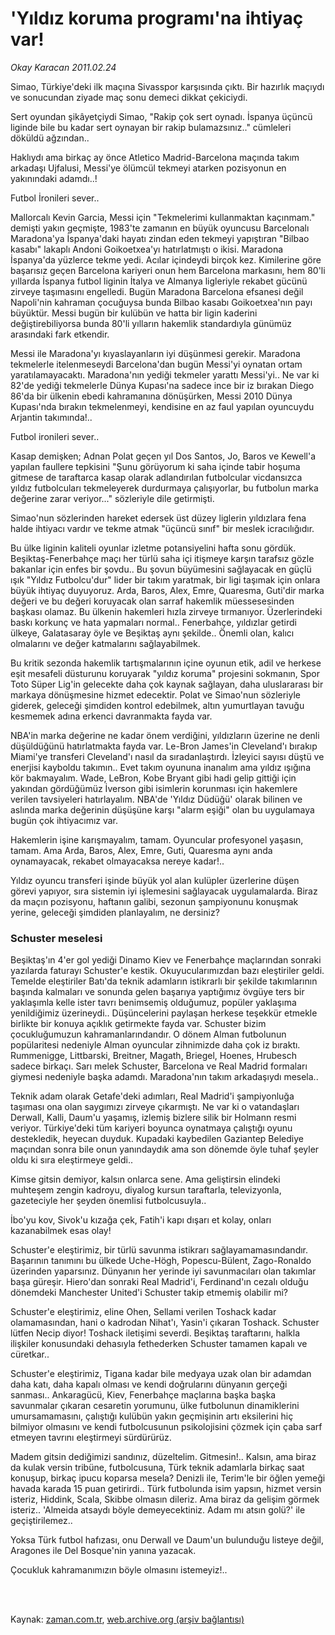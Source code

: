 # 'Yıldız koruma programı'na ihtiyaç var!

*Okay Karacan 2011.02.24*

<td class="columnist-detail">
<p>Simao, Türkiye'deki ilk maçına Sivasspor karşısında çıktı. Bir hazırlık maçıydı ve sonucundan ziyade maç sonu demeci dikkat çekiciydi.</p>
<p>
<div id="haberMetinDiv">
<p>Sert oyundan şikâyetçiydi Simao, "Rakip çok sert oynadı. İspanya üçüncü liginde bile bu kadar sert oynayan bir rakip bulamazsınız.." cümleleri döküldü ağzından..
<p>Haklıydı ama birkaç ay önce Atletico Madrid-Barcelona maçında takım arkadaşı Ujfalusi, Messi'ye ölümcül tekmeyi atarken pozisyonun en yakınındaki adamdı..!
<p>Futbol İronileri sever..
<p>Mallorcalı Kevin Garcia, Messi için "Tekmelerimi kullanmaktan kaçınmam." demişti yakın geçmişte, 1983'te zamanın en büyük oyuncusu Barcelonalı Maradona'ya İspanya'daki hayatı zindan eden tekmeyi yapıştıran "Bilbao kasabı" lakaplı Andoni Goikoetxea'yı hatırlatmıştı o ikisi. Maradona İspanya'da yüzlerce tekme yedi. Acılar içindeydi birçok kez. Kimilerine göre başarısız geçen Barcelona kariyeri onun hem Barcelona markasını, hem 80'li yıllarda İspanya futbol liginin İtalya ve Almanya ligleriyle rekabet gücünü zirveye taşımasını engelledi. Bugün Maradona Barcelona efsanesi değil Napoli'nin kahraman çocuğuysa bunda Bilbao kasabı Goikoetxea'nın payı büyüktür. Messi bugün bir kulübün ve hatta bir ligin kaderini değiştirebiliyorsa bunda 80'li yılların hakemlik standardıyla günümüz arasındaki fark etkendir.
<p>Messi ile Maradona'yı kıyaslayanların iyi düşünmesi gerekir. Maradona tekmelerle itelenmeseydi Barcelona'dan bugün Messi'yi oynatan ortam yaratılamayacaktı. Maradona'nın yediği tekmeler yarattı Messi'yi.. Ne var ki 82'de yediği tekmelerle Dünya Kupası'na sadece ince bir iz bırakan Diego 86'da bir ülkenin ebedi kahramanına dönüşürken, Messi 2010 Dünya Kupası'nda bırakın tekmelenmeyi, kendisine en az faul yapılan oyuncuydu Arjantin takımında!..
<p>Futbol ironileri sever..
<p>Kasap demişken; Adnan Polat geçen yıl Dos Santos, Jo, Baros ve Kewell'a yapılan faullere tepkisini "Şunu görüyorum ki saha içinde tabir hoşuma gitmese de taraftarca kasap olarak adlandırılan futbolcular vicdansızca yıldız futbolcuları tekmeleyerek durdurmaya çalışıyorlar, bu futbolun marka değerine zarar veriyor..." sözleriyle dile getirmişti.
<p>Simao'nun sözlerinden hareket edersek üst düzey liglerin yıldızlara fena halde ihtiyacı vardır ve tekme atmak "üçüncü sınıf" bir meslek icracılığıdır.
<p>Bu ülke liginin kaliteli oyunlar izletme potansiyelini hafta sonu gördük. Beşiktaş-Fenerbahçe maçı her türlü saha içi itişmeye karşın tarafsız gözle bakanlar için enfes bir şovdu.. Bu şovun büyümesini sağlayacak en güçlü ışık "Yıldız Futbolcu'dur" lider bir takım yaratmak, bir ligi taşımak için onlara büyük ihtiyaç duyuyoruz. Arda, Baros, Alex, Emre, Quaresma, Guti'dir marka değeri ve bu değeri koruyacak olan sarraf hakemlik müessesesinden başkası olamaz. Bu ülkenin hakemleri hızla zirveye tırmanıyor. Üzerlerindeki baskı korkunç ve hata yapmaları normal.. Fenerbahçe, yıldızlar getirdi ülkeye, Galatasaray öyle ve Beşiktaş aynı şekilde.. Önemli olan, kalıcı olmalarını ve değer katmalarını sağlayabilmek.
<p>Bu kritik sezonda hakemlik tartışmalarının içine oyunun etik, adil ve herkese eşit mesafeli düsturunu koruyarak "yıldız koruma" projesini sokmanın, Spor Toto Süper Lig'in gelecekte daha çok kaynak sağlayan, daha uluslararası bir markaya dönüşmesine hizmet edecektir. Polat ve Simao'nun sözleriyle giderek, geleceği şimdiden kontrol edebilmek, altın yumurtlayan tavuğu kesmemek adına erkenci davranmakta fayda var.
<p>NBA'in marka değerine ne kadar önem verdiğini, yıldızların üzerine ne denli düşüldüğünü hatırlatmakta fayda var. Le-Bron James'in Cleveland'ı bırakıp Miami'ye transferi Cleveland'ı nasıl da sıradanlaştırdı. İzleyici sayısı düştü ve enerjisi kayboldu takımın.. Evet takım oyununa inanalım ama yıldız ışığına kör bakmayalım. Wade, LeBron, Kobe Bryant gibi hadi gelip gittiği için yakından gördüğümüz İverson gibi isimlerin korunması için hakemlere verilen tavsiyeleri hatırlayalım. NBA'de 'Yıldız Düdüğü' olarak bilinen ve aslında marka değerinin düşüşüne karşı "alarm eşiği" olan bu uygulamaya bugün çok ihtiyacımız var.
<p>Hakemlerin işine karışmayalım, tamam. Oyuncular profesyonel yaşasın, tamam. Ama Arda, Baros, Alex, Emre, Guti, Quaresma aynı anda oynamayacak, rekabet olmayacaksa nereye kadar!..
<p>Yıldız oyuncu transferi işinde büyük yol alan kulüpler üzerlerine düşen görevi yapıyor, sıra sistemin iyi işlemesini sağlayacak uygulamalarda. Biraz da maçın pozisyonu, haftanın galibi, sezonun şampiyonunu konuşmak yerine, geleceği şimdiden planlayalım, ne dersiniz?
<p><h3>Schuster meselesi</h3>
<p>Beşiktaş'ın 4'er gol yediği Dinamo Kiev ve Fenerbahçe maçlarından sonraki yazılarda faturayı Schuster'e kestik. Okuyucularımızdan bazı eleştiriler geldi. Temelde eleştiriler Batı'da teknik adamların istikrarlı bir şekilde takımlarının başında kalmaları ve sonunda gelen başarıya yaptığımız övgüye ters bir yaklaşımla kelle ister tavrı benimsemiş olduğumuz, popüler yaklaşıma yenildiğimiz üzerineydi.. Düşüncelerini paylaşan herkese teşekkür etmekle birlikte bir konuya açıklık getirmekte fayda var. Schuster bizim çocukluğumuzun kahramanlarındandır. O dönem Alman futbolunun popülaritesi nedeniyle Alman oyuncular zihnimizde daha çok iz bıraktı. Rummenigge, Littbarski, Breitner, Magath, Briegel, Hoenes, Hrubesch sadece birkaçı. Sarı melek Schuster, Barcelona ve Real Madrid formaları giymesi nedeniyle başka adamdı. Maradona'nın takım arkadaşıydı mesela..
<p>Teknik adam olarak Getafe'deki adımları, Real Madrid'i şampiyonluğa taşıması ona olan saygımızı zirveye çıkarmıştı. Ne var ki o vatandaşları Derwall, Kalli, Daum'u yaşamış, izlemiş bizlere silik bir Holmann resmi veriyor. Türkiye'deki tüm kariyeri boyunca oynatmaya çalıştığı oyunu destekledik, heyecan duyduk. Kupadaki kaybedilen Gaziantep Belediye maçından sonra bile onun yanındaydık ama son dönemde öyle tuhaf şeyler oldu ki sıra eleştirmeye geldi..
<p>Kimse gitsin demiyor, kalsın onlarca sene. Ama geliştirsin elindeki muhteşem zengin kadroyu, diyalog kursun taraftarla, televizyonla, gazeteciyle her şeyden önemlisi futbolcusuyla..
<p>İbo'yu kov, Sivok'u kızağa çek, Fatih'i kapı dışarı et kolay, onları kazanabilmek esas olay!
<p>Schuster'e eleştirimiz, bir türlü savunma istikrarı sağlayamamasındandır. Başarının tanımını bu ülkede Uche-Högh, Popescu-Bülent, Zago-Ronaldo üzerinden yaparsınız. Dünyanın her yerinde iyi savunmacıları olan takımlar başa güreşir. Hiero'dan sonraki Real Madrid'i, Ferdinand'ın cezalı olduğu dönemdeki Manchester United'i Schuster takip etmemiş olabilir mi?
<p>Schuster'e eleştirimiz, eline Ohen, Sellami verilen Toshack kadar olamamasından, hani o kadrodan Nihat'ı, Yasin'i çıkaran Toshack. Schuster lütfen Necip diyor! Toshack iletişimi severdi. Beşiktaş taraftarını, halkla ilişkiler konusundaki dehasıyla fethederken Schuster tamamen kapalı ve cüretkar..
<p>Schuster'e eleştirimiz, Tigana kadar bile medyaya uzak olan bir adamdan daha katı, daha kapalı olması ve kendi doğrularını dünyanın gerçeği sanması.. Ankaragücü, Kiev, Fenerbahçe maçlarına başka başka savunmalar çıkaran cesaretin yorumunu, ülke futbolunun dinamiklerini umursamamasını, çalıştığı kulübün yakın geçmişinin artı eksilerini hiç bilmiyor olmasını ve kendi futbolcusunun psikolojisini çözmek için çaba sarf etmeyen tavrını eleştirmeyi sürdürürüz.
<p>Madem gitsin dediğimizi sandınız, düzeltelim. Gitmesin!.. Kalsın, ama biraz da kulak versin tribüne, futbolcusuna, Türk teknik adamlarla birkaç saat konuşup, birkaç ipucu koparsa mesela? Denizli ile, Terim'le bir öğlen yemeği havada karada 15 puan getirirdi.. Türk futbolunda isim yapsın, hizmet versin isteriz, Hiddink, Scala, Skibbe olmasın dileriz. Ama biraz da gelişim görmek isteriz.. 'Almeida atsaydı böyle demeyecektiniz. Adam mı atsın golü?' ile geçiştirilemez..
<p>Yoksa Türk futbol hafızası, onu Derwall ve Daum'un bulunduğu listeye değil, Aragones ile Del Bosque'nin yanına yazacak.
<p>Çocukluk kahramanımızın böyle olmasını istemeyiz!..</p></p></p></p></p></p></p></p></p></p></p></p></p></p></p></p></p></p></p></p></p></p></p></p></div>
</p>


<p><br>
		 </br></p></td>

Kaynak: [zaman.com.tr](http://zaman.com.tr/yazar.do?yazino=1098082), [web.archive.org (arşiv bağlantısı)](http://web.archive.org/web/20110224183240/http://www.zaman.com.tr:80/yazar.do?yazino=1098082)
